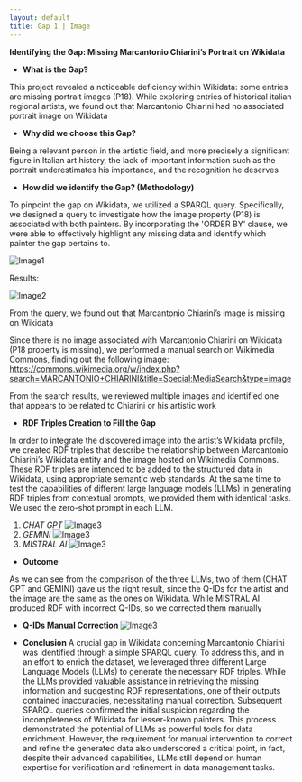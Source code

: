 ```yaml
---
layout: default
title: Gap 1 | Image
---
```


**Identifying the Gap: Missing Marcantonio Chiarini’s Portrait on Wikidata**

- **What is the Gap?**

This project revealed a noticeable deficiency within Wikidata: some entries are missing portrait images (P18). While exploring entries of historical italian regional artists, we found out that Marcantonio Chiarini had no associated portrait image on Wikidata

- **Why did we choose this Gap?**

Being a relevant person in the artistic field, and more precisely a significant figure in Italian art history, the lack of important information such as the portrait underestimates his importance, and the recognition he deserves

- **How did we identify the Gap? (Methodology)**

To pinpoint the gap on Wikidata, we utilized a SPARQL query. Specifically, we designed a query to investigate how the image property (P18) is associated with both painters. By incorporating the 'ORDER BY' clause, we were able to effectively highlight any missing data and identify which painter the gap pertains to.

![Image1](/abremipainters/assets/images/Immagine3.jpg) 

Results: 

![Image2](/abremipainters/assets/images/Immagine4.jpg)

From the query, we found out that Marcantonio Chiarini’s image is missing on Wikidata

Since there is no image associated with Marcantonio Chiarini on Wikidata (P18 property is missing), we performed a manual search on Wikimedia Commons, finding out the following image: https://commons.wikimedia.org/w/index.php?search=MARCANTONIO+CHIARINI&title=Special:MediaSearch&type=image



From the search results, we reviewed multiple images and identified one that appears to be related to Chiarini or his artistic work

- **RDF Triples Creation to Fill the Gap**

In order to integrate the discovered image into the artist’s Wikidata profile, we created RDF triples that describe the relationship between Marcantonio Chiarini’s Wikidata entity and the image hosted on Wikimedia Commons. These RDF triples are intended to be added to the structured data in Wikidata, using appropriate semantic web standards. At the same time to test the capabilities of different large language models (LLMs) in generating RDF triples from contextual prompts, we provided them with identical tasks. We used the zero-shot prompt in each LLM. 

1. *CHAT GPT*
   ![Image3](abremipainters/assets/images/RDFTRIPLES1.png)
2. *GEMINI*
    ![Image3](abremipainters/assets/images/RDFTRIPLES2.png)
3. *MISTRAL AI*
    ![Image3](abremipainters/assets/images/RDFTRIPLES3.png)

- **Outcome**

As we can see from the comparison of the three LLMs, two of them (CHAT GPT and GEMINI)  gave us the right result, since the Q-IDs for the artist and the image are the same as the ones on Wikidata. While MISTRAL AI produced RDF with incorrect Q-IDs, so we corrected them manually

- **Q-IDs Manual Correction**
 ![Image3](abremipainters/assets/images/RDFTRIPLES4.png)

- **Conclusion**
A crucial gap in Wikidata concerning Marcantonio Chiarini was identified through a simple SPARQL query. To address this, and in an effort to enrich the dataset, we leveraged three different Large Language Models (LLMs) to generate the necessary RDF triples. While the LLMs provided valuable assistance in retrieving the missing information and suggesting RDF representations, one of their outputs contained inaccuracies, necessitating manual correction.
Subsequent SPARQL queries confirmed the initial suspicion regarding the incompleteness of Wikidata for lesser-known painters. This process demonstrated the potential of LLMs as powerful tools for data enrichment. However, the requirement for manual intervention to correct and refine the generated data also underscored a critical point, in fact, despite their advanced capabilities, LLMs still depend on human expertise for verification and refinement in data management tasks.





